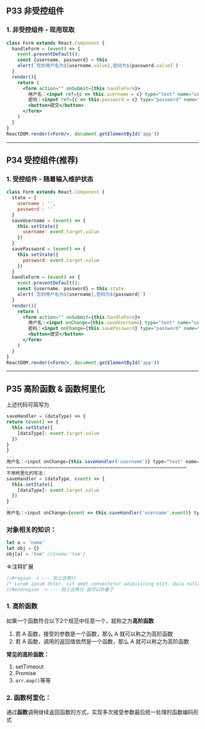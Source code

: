 ## P33 非受控组件

### 1. 非受控组件 - 现用现取

```jsx
class Form extends React.Component {
  handleForm = (event) => {
    event.preventDefault();
    const {username, password} = this
    alert(`您的用户名为${username.value},密码为${password.value}`)
  }
  render(){
    return (
      <form action="" onSubmit={this.handleForm}>
        用户名：<input ref={c => this.username = c} type="text" name="username"/>
        密码：<input ref={c => this.password = c} type="password" name="password"/>
        <button>提交</button>
      </form>
    )
  }
}
ReactDOM.render(<Form/>, document.getElementById('app'))
```

----



## P34 受控组件(推荐)

### 1. 受控组件 - 随着输入维护状态

```jsx
class Form extends React.Component {
  state = {
    username : '',
    password : ''
  }
  saveUsername = (event) => {
    this.setState({
      username: event.target.value
    })
  }
  savePassword = (event) => {
    this.setState({
      password: event.target.value
    })
  }
  handleForm = (event) => {
    event.preventDefault();
    const {username, password} = this.state
    alert(`您的用户名为${username},密码为${password}`)
  }
  render(){
    return (
      <form action="" onSubmit={this.handleForm}>
        用户名：<input onChange={this.saveUsername} type="text" name="username"/>
        密码：<input onChange={this.savePassword} type="password" name="password"/>
        <button>提交</button>
      </form>
    )
  }
}
ReactDOM.render(<Form/>, document.getElementById('app'))
```

----



## P35 高阶函数 & 函数柯里化

上述代码可简写为

```js
saveHandler = (dataType) => {
return (event) => {
  this.setState({
    [dataType]: event.target.value
  })
}
}
...
用户名：<input onChange={this.saveHandler('username')} type="text" name="username"/>
==================================================================
不用柯里化的写法：
saveHandler = (dataType, event) => {
  this.setState({
    [dataType]: event.target.value
  })
}
...
用户名：<input onChange={event => this.saveHandler('username',event)} type="text" name="username"/>
```



### 对象相关的知识：

```js
let a = 'name'
let obj = {}
obj[a] = 'tom' //{name:'tom'}
```



☆注释扩展

```js
//#region  < --- 加上这两行
/* Lorem ipsum dolor, sit amet consectetur adipisicing elit. Quia nulla vero nobis minus ipsam eius sit, saepe nihil exercitationem quos ea rerum autem quasi id sequi pariatur. At, earum ipsa. */
//#endregion  < --- 加上这两行 就可以折叠了
```



### 1. 高阶函数

如果一个函数符合以下2个规范中任意一个，就称之为**高阶函数**

1. 若 A 函数，接受的参数是一个函数，那么 A 就可以称之为高阶函数
2. 若 A 函数，调用的返回值依然是一个函数，那么 A 就可以称之为高阶函数

**常见的高阶函数：**

1. setTimeout
2. Promise
3. `arr.map()`等等

### 2. 函数柯里化：

通过**函数**调用继续返回函数的方式，实现多次接受参数最后统一处理的函数编码形式











